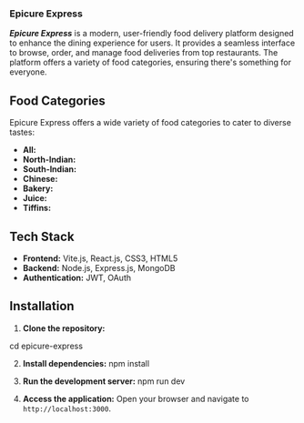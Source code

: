 ### Epicure Express

***Epicure Express*** is a modern, user-friendly food delivery platform designed to enhance the dining experience for users. It provides a seamless interface to browse, order, and manage food deliveries from top restaurants. The platform offers a variety of food categories, ensuring there's something for everyone.

## Food Categories

Epicure Express offers a wide variety of food categories to cater to diverse tastes:
- **All:**
- **North-Indian:**
- **South-Indian:**
- **Chinese:**
- **Bakery:**
- **Juice:**
- **Tiffins:**

## Tech Stack

- **Frontend:** Vite.js, React.js, CSS3, HTML5
- **Backend:** Node.js, Express.js, MongoDB
- **Authentication:** JWT, OAuth

## Installation

1. **Clone the repository:**
   
cd epicure-express

2. **Install dependencies:**   npm install
 
3. **Run the development server:**   npm run dev
   
4. **Access the application:**   Open your browser and navigate to `http://localhost:3000`.
